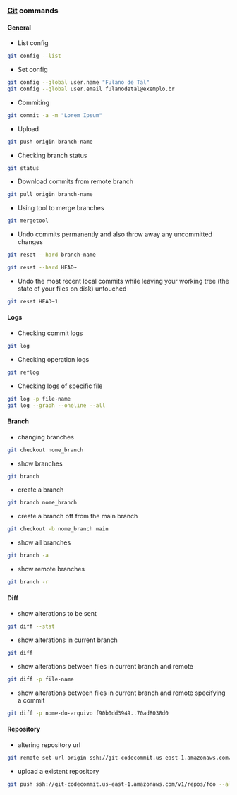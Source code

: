 ### [Git](https://git-scm.com/) commands

#### General
- List config
````bash
git config --list
````
- Set config
````bash
git config --global user.name "Fulano de Tal"
git config --global user.email fulanodetal@exemplo.br
````
- Commiting
````bash
git commit -a -m "Lorem Ipsum"
````
- Upload
````bash
git push origin branch-name
````
- Checking branch status
````bash
git status
````
- Download commits from remote branch
````bash
git pull origin branch-name
````
- Using tool to merge branches
````bash
git mergetool
````
- Undo commits permanently and also throw away any uncommitted changes
````bash
git reset --hard branch-name
````
````bash
git reset --hard HEAD~
````
- Undo the most recent local commits while leaving your working tree (the state of your files on disk) untouched
````bash
git reset HEAD~1
````

#### Logs
- Checking commit logs
````bash
git log
````
- Checking operation logs
````bash
git reflog
````
- Checking logs of specific file
````bash
git log -p file-name
git log --graph --oneline --all
````

#### Branch
- changing branches
````bash
git checkout nome_branch
````
- show branches
````bash
git branch
````
- create a branch
````bash
git branch nome_branch
````
- create a branch off from the main branch
````bash
git checkout -b nome_branch main
````
- show all branches
````bash
git branch -a
````
- show remote branches
````bash
git branch -r
````

#### Diff
- show alterations to be sent
````bash
git diff --stat
````
- show alterations in current branch
````bash
git diff
````
- show alterations between files in current branch and remote
````bash
git diff -p file-name
````
- show alterations between files in current branch and remote specifying a commit
````bash
git diff -p nome-do-arquivo f90b0dd3949..70ad8038d0
````

#### Repository
- altering repository url
````bash
git remote set-url origin ssh://git-codecommit.us-east-1.amazonaws.com/v1/repos/foo
````
- upload a existent repository
````bash
git push ssh://git-codecommit.us-east-1.amazonaws.com/v1/repos/foo --all
````
